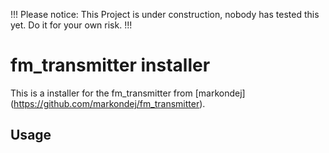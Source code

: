 !!! Please notice: This Project is under construction, nobody has tested this yet. Do it for your own risk. !!!



# fm_transmitter installer
This is a installer for the fm_transmitter from [markondej] (https://github.com/markondej/fm_transmitter).

## Usage
